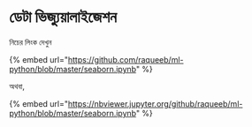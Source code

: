# ডেটা ভিজ্যুয়ালাইজেশন

নিচের লিংক দেখুন 

{% embed url="https://github.com/raqueeb/ml-python/blob/master/seaborn.ipynb" %}

অথবা,

{% embed url="https://nbviewer.jupyter.org/github/raqueeb/ml-python/blob/master/seaborn.ipynb" %}

